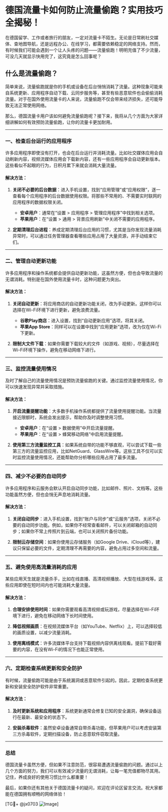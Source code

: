 # 德国流量卡如何防止流量偷跑？实用技巧全揭秘！

在德国留学、工作或者旅行的朋友，一定对流量卡不陌生。无论是日常刷社交媒体、查地图导航，还是远程办公、在线学习，都需要依赖稳定的网络支持。然而，有时候我们可能会遇到一个让人头疼的问题——流量偷跑！明明充值了不少流量，可没几天就显示快用完了，这究竟是怎么回事呢？

## 什么是流量偷跑？

简单来说，流量偷跑就是你的手机或设备在后台悄悄消耗了流量。这种现象可能来自系统更新、应用程序自动下载、云同步服务等，甚至有些恶意软件也会偷偷消耗流量。对于在国外使用流量卡的人来说，流量偷跑不仅会带来经济损失，还可能导致无法正常使用网络。

那么，德国流量卡用户该如何避免流量偷跑呢？接下来，我将从几个方面为大家详细讲解如何有效预防流量偷跑，让你的流量卡更加耐用。

---

### 一、检查后台运行的应用程序

许多应用程序即使没有打开，也会在后台运行并消耗流量。比如社交媒体应用会自动刷新内容，视频流媒体应用会下载新内容，还有一些应用程序会自动更新版本。这些看似不起眼的行为，日积月累下来就会消耗大量流量。

#### 解决方法：
1. **关闭不必要的后台数据**：进入手机设置，找到“应用管理”或“应用权限”，逐一查看每个应用程序的后台数据使用权限。将那些不常用的、不需要实时联网的应用程序的数据权限关闭。
   
   - **安卓用户**：通常在“设置 > 应用程序 > 管理应用程序”中找到相关选项。
   - **苹果用户**：在“设置 > 通用 > 背景应用刷新”中关闭不需要的应用程序。

2. **定期清理后台进程**：养成定期清理后台应用的习惯，尤其是当你发现流量消耗异常时，可以通过任务管理器查看哪些应用占用了大量资源，并手动结束它们。

---

### 二、管理自动更新功能

许多应用程序和操作系统都会提供自动更新功能，这虽然方便，但也会导致流量的无谓消耗。特别是在国外使用流量卡时，这种问题更为突出。

#### 解决方法：
1. **关闭自动更新**：将应用商店的自动更新功能关闭，改为手动更新。这样你可以选择在Wi-Fi环境下进行更新，避免浪费流量。

   - **谷歌Play商店**：进入设置，找到“自动更新应用”选项，将其关闭。
   - **苹果App Store**：同样可以在设置中找到“应用更新”选项，改为仅在Wi-Fi下更新。

2. **限制大文件下载**：如果你需要下载较大的文件（如游戏、视频），尽量选择在Wi-Fi环境下操作，避免在移动网络下进行。

---

### 三、监控流量使用情况

及时了解自己的流量使用情况是预防流量偷跑的关键。通过监控流量使用情况，你可以快速发现异常并采取措施。

#### 解决方法：
1. **开启流量提醒功能**：大多数手机操作系统都提供了流量使用提醒功能。当流量接近限额时，系统会发出提示，帮助你及时调整使用习惯。

   - **安卓用户**：在“设置 > 数据使用”中开启流量提醒。
   - **苹果用户**：在“设置 > 蜂窝移动网络”中启用流量提醒。

2. **使用第三方流量监控工具**：如果系统自带的功能不够直观，可以尝试下载一些第三方的流量监控应用，比如NetGuard、GlassWire等。这些工具不仅可以实时监控流量使用情况，还能帮助你分析哪些应用占用了最多流量。

---

### 四、减少不必要的自动同步

许多应用程序和云服务会默认开启自动同步功能，比如邮件、照片、文档等。这些功能虽然方便，但也会悄无声息地消耗流量。

#### 解决方法：
1. **关闭自动同步**：进入手机设置，找到“账户与同步”或“云服务”选项，关闭不必要的自动同步功能。例如，如果你不经常查看邮件，可以关闭邮箱的自动同步；如果你不常上传照片到云端，也可以关闭照片备份功能。

2. **限制云存储空间**：如果你使用云存储服务（如Google Drive、iCloud等），建议只保留必要的文件，定期清理不再需要的内容，避免占用过多空间和流量。

---

### 五、避免使用高流量消耗的应用

某些应用天生就是流量杀手，比如在线直播、高清视频播放、大型在线游戏等。这些应用即使在短时间内也可能消耗大量流量。

#### 解决方法：
1. **合理安排使用时间**：如果你需要观看高清视频或玩游戏，尽量选择在Wi-Fi环境下进行，避免在移动网络下长时间使用。

2. **降低视频画质**：在视频流媒体平台（如YouTube、Netflix）上，可以选择较低的画质设置，以减少流量消耗。

3. **使用离线模式**：许多流媒体平台支持下载视频内容供离线观看。提前下载好需要的内容，在没有Wi-Fi的情况下也能正常使用。

---

### 六、定期检查系统更新和安全防护

有时候，流量偷跑可能是由于系统漏洞或恶意软件引起的。因此，定期检查系统更新和安装安全防护软件非常重要。

#### 解决方法：
1. **及时更新系统和应用程序**：系统更新通常会修复已知的安全漏洞，确保设备运行在最新、最安全的状态下。

2. **安装杀毒软件**：虽然安卓设备通常自带杀毒功能，但苹果用户可以考虑安装第三方杀毒软件，定期扫描设备，防止恶意软件窃取流量。

---

### 总结

德国流量卡虽然方便，但如果不注意防范，很容易遭遇流量偷跑的问题。通过以上几个方面的努力，我们可以有效减少流量的无谓消耗，让每一笔充值都物尽其用。记住，养成良好的使用习惯比什么都重要！

最后，如果你还有其他关于德国流量卡的疑问，欢迎在评论区留言交流。祝大家都能在德国拥有顺畅的网络体验！

[TG💪+ @jx0703 ![Image](https://github.com/user-attachments/assets/dbca1d08-cadb-493c-b0ec-ad6f7a83f270)]